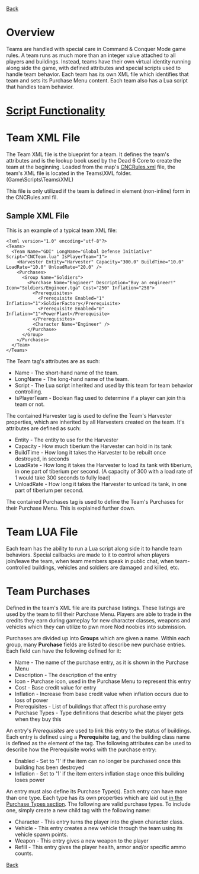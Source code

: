 [Back](TechDoc_Architecture.md)

# Overview #
Teams are handled with special care in Command & Conquer Mode game rules. A team runs as much more than an integer value attached to all players and buildings. Instead, teams have their own virtual identity running along side the game, with defined attributes and special scripts used to handle team behavior. Each team has its own XML file which identifies that team and sets its Purchase Menu content. Each team also has a Lua script that handles team behavior.

# [Script Functionality](TechDoc_Architecture_Game_CNCTeams_Functionality.md) #

# Team XML File #
The Team XML file is the blueprint for a team. It defines the team's attributes and is the lookup book used by the Dead 6 Core to create the team at the beginning. Loaded from the map's [CNCRules.xml](TechDoc_Architecture_Game_CNCRules.md) file, the team's XML file is located in the Teams\XML folder. (Game\Scripts\Teams\XML)

This file is only utilized if the team is defined in element (non-inline) form in the CNCRules.xml fil.

## Sample XML File ##
This is an example of a typical team XML file:
```
<?xml version="1.0" encoding="utf-8"?>
<Teams>
  <Team Name="GDI" LongName="Global Defense Initiative" Script="CNCTeam.lua" IsPlayerTeam="1">
    <Harvester Entity="Harvester" Capacity="300.0" BuildTime="10.0" LoadRate="10.0" UnloadRate="20.0" />
    <Purchases>
      <Group Name="Soldiers">
        <Purchase Name="Engineer" Description="Buy an engineer!" Icon="Soldiers/Engineer.tga" Cost="250" Inflation="250">
          <Prerequisites>
            <Prerequisite Enabled="1" Inflation="1">SoldierFactory</Prerequisite>
            <Prerequisite Enabled="0" Inflation="1">PowerPlant</Prerequisite>
          </Prerequisites>
          <Character Name="Engineer" />
        </Purchase>
      </Group>
    </Purchases>
  </Team>
</Teams>
```

The Team tag's attributes are as such:
  * Name - The short-hand name of the team.
  * LongName - The long-hand name of the team.
  * Script - The Lua script inherited and used by this team for team behavior controlling.
  * IsPlayerTeam - Boolean flag used to determine if a player can join this team or not.

The contained Harvester tag is used to define the Team's Harvester properties, which are inherited by all Harvesters created on the team. It's attributes are defined as such:
  * Entity - The entity to use for the Harvester
  * Capacity - How much tiberium the Harvester can hold in its tank
  * BuildTime - How long it takes the Harvester to be rebuilt once destroyed, in seconds
  * LoadRate - How long it takes the Harvester to load its tank with tiberium, in one part of tiberium per second. (A capacity of 300 with a load rate of 1 would take 300 seconds to fully load)
  * UnloadRate - How long it takes the Harvester to unload its tank, in one part of tiberium per second.

The contained Purchases tag is used to define the Team's Purchases for their Purchase Menu. This is explained further down.


# Team LUA File #
Each team has the ability to run a Lua script along side it to handle team behaviors. Special callbacks are made to it to control when players join/leave the team, when team members speak in public chat, when team-controlled buildings, vehicles and soldiers are damaged and killed, etc.


# Team Purchases #
Defined in the team's XML file are its purchase listings. These listings are used by the team to fill their Purchase Menu. Players are able to trade in the credits they earn during gameplay for new character classes, weapons and vehicles which they can utilize to pwn more Nod noobies into submission.

Purchases are divided up into **Groups** which are given a name. Within each group, many **Purchase** fields are listed to describe new purchase entries. Each field can have the following defined for it:
  * Name - The name of the purchase entry, as it is shown in the Purchase Menu
  * Description - The description of the entry
  * Icon - Purchase icon, used in the Purchase Menu to represent this entry
  * Cost - Base credit value for entry
  * Inflation - Increase from base credit value when inflation occurs due to loss of power
  * Prerequisites - List of buildings that affect this purchase entry
  * Purchase Types - Type definitions that describe what the player gets when they buy this

An entry's _Prerequisites_ are used to link this entry to the status of buildings. Each entry is defined using a **Prerequisite** tag, and the building class name is defined as the element of the tag. The following attributes can be used to describe how the Prerequisite works with the purchase entry:
  * Enabled - Set to '1' if the item can no longer be purchased once this building has been destroyed
  * Inflation - Set to '1' if the item enters inflation stage once this building loses power

An entry must also define its Purchase Type(s). Each entry can have more than one type. Each type has its own properties which are laid out [in the Purchase Types section](TechDoc_Architecture_Game_PurchaseTypes.md). The following are valid purchase types. To include one, simply create a new child tag with the following name:
  * Character - This entry turns the player into the given character class.
  * Vehicle - This entry creates a new vehicle through the team using its vehicle spawn points.
  * Weapon - This entry gives a new weapon to the player
  * Refill - This entry gives the player health, armor and/or specific ammo counts.


[Back](TechDoc_Architecture.md)